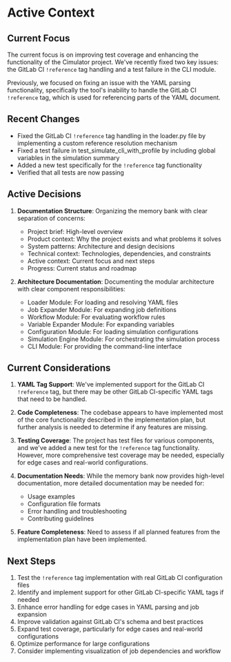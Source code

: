 # Active Context

## Current Focus
The current focus is on improving test coverage and enhancing the functionality of the Cimulator project. We've recently fixed two key issues: the GitLab CI `!reference` tag handling and a test failure in the CLI module.

Previously, we focused on fixing an issue with the YAML parsing functionality, specifically the tool's inability to handle the GitLab CI `!reference` tag, which is used for referencing parts of the YAML document.

## Recent Changes
- Fixed the GitLab CI `!reference` tag handling in the loader.py file by implementing a custom reference resolution mechanism
- Fixed a test failure in test_simulate_cli_with_profile by including global variables in the simulation summary
- Added a new test specifically for the `!reference` tag functionality
- Verified that all tests are now passing

## Active Decisions
1. **Documentation Structure**: Organizing the memory bank with clear separation of concerns:
   - Project brief: High-level overview
   - Product context: Why the project exists and what problems it solves
   - System patterns: Architecture and design decisions
   - Technical context: Technologies, dependencies, and constraints
   - Active context: Current focus and next steps
   - Progress: Current status and roadmap

2. **Architecture Documentation**: Documenting the modular architecture with clear component responsibilities:
   - Loader Module: For loading and resolving YAML files
   - Job Expander Module: For expanding job definitions
   - Workflow Module: For evaluating workflow rules
   - Variable Expander Module: For expanding variables
   - Configuration Module: For loading simulation configurations
   - Simulation Engine Module: For orchestrating the simulation process
   - CLI Module: For providing the command-line interface

## Current Considerations
1. **YAML Tag Support**: We've implemented support for the GitLab CI `!reference` tag, but there may be other GitLab CI-specific YAML tags that need to be handled.

2. **Code Completeness**: The codebase appears to have implemented most of the core functionality described in the implementation plan, but further analysis is needed to determine if any features are missing.

3. **Testing Coverage**: The project has test files for various components, and we've added a new test for the `!reference` tag functionality. However, more comprehensive test coverage may be needed, especially for edge cases and real-world configurations.

4. **Documentation Needs**: While the memory bank now provides high-level documentation, more detailed documentation may be needed for:
   - Usage examples
   - Configuration file formats
   - Error handling and troubleshooting
   - Contributing guidelines

5. **Feature Completeness**: Need to assess if all planned features from the implementation plan have been implemented.

## Next Steps
1. Test the `!reference` tag implementation with real GitLab CI configuration files
2. Identify and implement support for other GitLab CI-specific YAML tags if needed
3. Enhance error handling for edge cases in YAML parsing and job expansion
4. Improve validation against GitLab CI's schema and best practices
5. Expand test coverage, particularly for edge cases and real-world configurations
6. Optimize performance for large configurations
7. Consider implementing visualization of job dependencies and workflow
